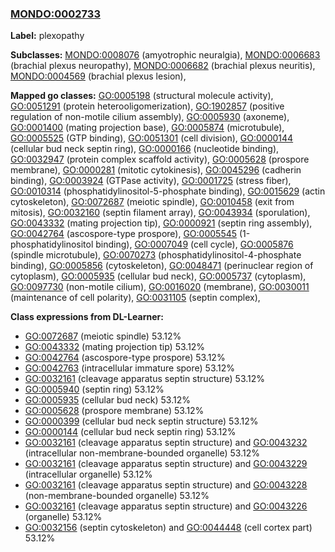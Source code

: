 
### [MONDO:0002733](http://purl.obolibrary.org/obo/MONDO_0002733)
**Label:** plexopathy

**Subclasses:** [MONDO:0008076](http://purl.obolibrary.org/obo/MONDO_0008076) (amyotrophic neuralgia), [MONDO:0006683](http://purl.obolibrary.org/obo/MONDO_0006683) (brachial plexus neuropathy), [MONDO:0006682](http://purl.obolibrary.org/obo/MONDO_0006682) (brachial plexus neuritis), [MONDO:0004569](http://purl.obolibrary.org/obo/MONDO_0004569) (brachial plexus lesion), 

**Mapped go classes:** [GO:0005198](http://purl.obolibrary.org/obo/GO_0005198) (structural molecule activity), [GO:0051291](http://purl.obolibrary.org/obo/GO_0051291) (protein heterooligomerization), [GO:1902857](http://purl.obolibrary.org/obo/GO_1902857) (positive regulation of non-motile cilium assembly), [GO:0005930](http://purl.obolibrary.org/obo/GO_0005930) (axoneme), [GO:0001400](http://purl.obolibrary.org/obo/GO_0001400) (mating projection base), [GO:0005874](http://purl.obolibrary.org/obo/GO_0005874) (microtubule), [GO:0005525](http://purl.obolibrary.org/obo/GO_0005525) (GTP binding), [GO:0051301](http://purl.obolibrary.org/obo/GO_0051301) (cell division), [GO:0000144](http://purl.obolibrary.org/obo/GO_0000144) (cellular bud neck septin ring), [GO:0000166](http://purl.obolibrary.org/obo/GO_0000166) (nucleotide binding), [GO:0032947](http://purl.obolibrary.org/obo/GO_0032947) (protein complex scaffold activity), [GO:0005628](http://purl.obolibrary.org/obo/GO_0005628) (prospore membrane), [GO:0000281](http://purl.obolibrary.org/obo/GO_0000281) (mitotic cytokinesis), [GO:0045296](http://purl.obolibrary.org/obo/GO_0045296) (cadherin binding), [GO:0003924](http://purl.obolibrary.org/obo/GO_0003924) (GTPase activity), [GO:0001725](http://purl.obolibrary.org/obo/GO_0001725) (stress fiber), [GO:0010314](http://purl.obolibrary.org/obo/GO_0010314) (phosphatidylinositol-5-phosphate binding), [GO:0015629](http://purl.obolibrary.org/obo/GO_0015629) (actin cytoskeleton), [GO:0072687](http://purl.obolibrary.org/obo/GO_0072687) (meiotic spindle), [GO:0010458](http://purl.obolibrary.org/obo/GO_0010458) (exit from mitosis), [GO:0032160](http://purl.obolibrary.org/obo/GO_0032160) (septin filament array), [GO:0043934](http://purl.obolibrary.org/obo/GO_0043934) (sporulation), [GO:0043332](http://purl.obolibrary.org/obo/GO_0043332) (mating projection tip), [GO:0000921](http://purl.obolibrary.org/obo/GO_0000921) (septin ring assembly), [GO:0042764](http://purl.obolibrary.org/obo/GO_0042764) (ascospore-type prospore), [GO:0005545](http://purl.obolibrary.org/obo/GO_0005545) (1-phosphatidylinositol binding), [GO:0007049](http://purl.obolibrary.org/obo/GO_0007049) (cell cycle), [GO:0005876](http://purl.obolibrary.org/obo/GO_0005876) (spindle microtubule), [GO:0070273](http://purl.obolibrary.org/obo/GO_0070273) (phosphatidylinositol-4-phosphate binding), [GO:0005856](http://purl.obolibrary.org/obo/GO_0005856) (cytoskeleton), [GO:0048471](http://purl.obolibrary.org/obo/GO_0048471) (perinuclear region of cytoplasm), [GO:0005935](http://purl.obolibrary.org/obo/GO_0005935) (cellular bud neck), [GO:0005737](http://purl.obolibrary.org/obo/GO_0005737) (cytoplasm), [GO:0097730](http://purl.obolibrary.org/obo/GO_0097730) (non-motile cilium), [GO:0016020](http://purl.obolibrary.org/obo/GO_0016020) (membrane), [GO:0030011](http://purl.obolibrary.org/obo/GO_0030011) (maintenance of cell polarity), [GO:0031105](http://purl.obolibrary.org/obo/GO_0031105) (septin complex), 

**Class expressions from DL-Learner:**

- [GO:0072687](http://purl.obolibrary.org/obo/GO_0072687) (meiotic spindle) 53.12%
- [GO:0043332](http://purl.obolibrary.org/obo/GO_0043332) (mating projection tip) 53.12%
- [GO:0042764](http://purl.obolibrary.org/obo/GO_0042764) (ascospore-type prospore) 53.12%
- [GO:0042763](http://purl.obolibrary.org/obo/GO_0042763) (intracellular immature spore) 53.12%
- [GO:0032161](http://purl.obolibrary.org/obo/GO_0032161) (cleavage apparatus septin structure) 53.12%
- [GO:0005940](http://purl.obolibrary.org/obo/GO_0005940) (septin ring) 53.12%
- [GO:0005935](http://purl.obolibrary.org/obo/GO_0005935) (cellular bud neck) 53.12%
- [GO:0005628](http://purl.obolibrary.org/obo/GO_0005628) (prospore membrane) 53.12%
- [GO:0000399](http://purl.obolibrary.org/obo/GO_0000399) (cellular bud neck septin structure) 53.12%
- [GO:0000144](http://purl.obolibrary.org/obo/GO_0000144) (cellular bud neck septin ring) 53.12%
- [GO:0032161](http://purl.obolibrary.org/obo/GO_0032161) (cleavage apparatus septin structure) and [GO:0043232](http://purl.obolibrary.org/obo/GO_0043232) (intracellular non-membrane-bounded organelle) 53.12%
- [GO:0032161](http://purl.obolibrary.org/obo/GO_0032161) (cleavage apparatus septin structure) and [GO:0043229](http://purl.obolibrary.org/obo/GO_0043229) (intracellular organelle) 53.12%
- [GO:0032161](http://purl.obolibrary.org/obo/GO_0032161) (cleavage apparatus septin structure) and [GO:0043228](http://purl.obolibrary.org/obo/GO_0043228) (non-membrane-bounded organelle) 53.12%
- [GO:0032161](http://purl.obolibrary.org/obo/GO_0032161) (cleavage apparatus septin structure) and [GO:0043226](http://purl.obolibrary.org/obo/GO_0043226) (organelle) 53.12%
- [GO:0032156](http://purl.obolibrary.org/obo/GO_0032156) (septin cytoskeleton) and [GO:0044448](http://purl.obolibrary.org/obo/GO_0044448) (cell cortex part) 53.12%


